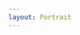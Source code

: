 ```yaml
---
layout: Portrait
---
```


<script type="text/javascript">
    require(['jquery', 'custom'], function(jQuery){
        ajaxload('Portrait', 'Begruessung');
    });
</script>
